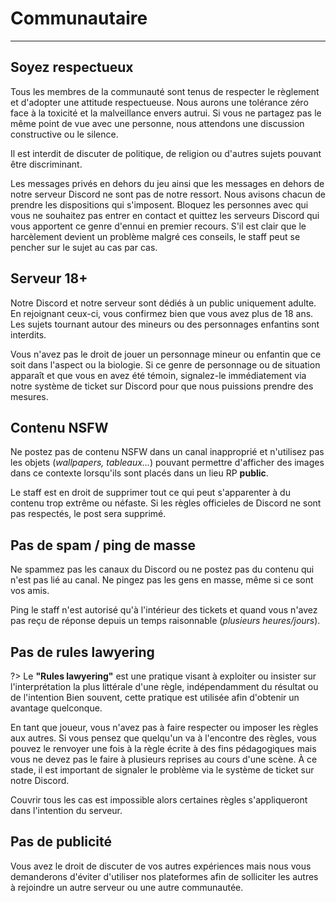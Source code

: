 # Communautaire

---

## Soyez respectueux

Tous les membres de la communauté sont tenus de respecter le règlement et d'adopter une attitude respectueuse. Nous aurons une tolérance zéro face à la toxicité et la malveillance envers autrui. Si vous ne partagez pas le même point de vue avec une personne, nous attendons une discussion constructive ou le silence.

Il est interdit de discuter de politique, de religion ou d'autres sujets pouvant être discriminant.

Les messages privés en dehors du jeu ainsi que les messages en dehors de notre serveur Discord ne sont pas de notre ressort. Nous avisons chacun de prendre les dispositions qui s'imposent. Bloquez les personnes avec qui vous ne souhaitez pas entrer en contact et quittez les serveurs Discord qui vous apportent ce genre d'ennui en premier recours. S'il est clair que le harcèlement devient un problème malgré ces conseils, le staff peut se pencher sur le sujet au cas par cas.

## Serveur 18+

Notre Discord et notre serveur sont dédiés à un public uniquement adulte. En rejoignant ceux-ci, vous confirmez bien que vous avez plus de 18 ans. Les sujets tournant autour des mineurs ou des personnages enfantins sont interdits.

Vous n'avez pas le droit de jouer un personnage mineur ou enfantin que ce soit dans l'aspect ou la biologie. Si ce genre de personnage ou de situation apparaît et que vous en avez été témoin, signalez-le immédiatement via notre système de ticket sur Discord pour que nous puissions prendre des mesures.

## Contenu NSFW

Ne postez pas de contenu NSFW dans un canal inapproprié et n'utilisez pas les objets (*wallpapers, tableaux...*) pouvant permettre d'afficher des images dans ce contexte lorsqu'ils sont placés dans un lieu RP **public**.

Le staff est en droit de supprimer tout ce qui peut s'apparenter à du contenu trop extrême ou néfaste. Si les règles officieles de Discord ne sont pas respectés, le post sera supprimé.

## Pas de spam / ping de masse

Ne spammez pas les canaux du Discord ou ne postez pas du contenu qui n'est pas lié au canal. Ne pingez pas les gens en masse, même si ce sont vos amis.

Ping le staff n'est autorisé qu'à l'intérieur des tickets et quand vous n'avez pas reçu de réponse depuis un temps raisonnable (*plusieurs heures/jours*).

## Pas de rules lawyering

?> Le **"Rules lawyering"** est une pratique visant à exploiter ou insister sur l'interprétation la plus littérale d'une règle, indépendamment du résultat ou de l'intention Bien souvent, cette pratique est utilisée afin d'obtenir un avantage quelconque.

En tant que joueur, vous n'avez pas à faire respecter ou imposer les règles aux autres. Si vous pensez que quelqu'un va à l'encontre des règles, vous pouvez le renvoyer une fois à la règle écrite à des fins pédagogiques mais vous ne devez pas le faire à plusieurs reprises au cours d'une scène. À ce stade, il est important de signaler le problème via le système de ticket sur notre Discord.

Couvrir tous les cas est impossible alors certaines règles s'appliqueront dans l'intention du serveur.

## Pas de publicité

Vous avez le droit de discuter de vos autres expériences mais nous vous demanderons d'éviter d'utiliser nos plateformes afin de solliciter les autres à rejoindre un autre serveur ou une autre communautée.